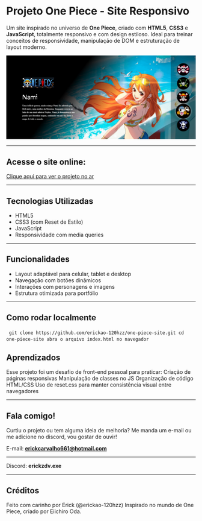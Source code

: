 #  Projeto One Piece - Site Responsivo

Um site inspirado no universo de **One Piece**, criado com **HTML5**, **CSS3** e **JavaScript**, totalmente responsivo e com design estiloso. Ideal para treinar conceitos de responsividade, manipulação de DOM e estruturação de layout moderno.

![Preview do Projeto](./assets/preview.jpg) 

---

##  Acesse o site online:

 [Clique aqui para ver o projeto no ar](https://erickao-120hzz.github.io/one-piece-site/)

---

##  Tecnologias Utilizadas

- HTML5
- CSS3 (com Reset de Estilo)
- JavaScript
- Responsividade com media queries

---

##  Funcionalidades

- Layout adaptável para celular, tablet e desktop
- Navegação com botões dinâmicos
- Interações com personagens e imagens
- Estrutura otimizada para portfólio

---

##  Como rodar localmente

`
git clone https://github.com/erickao-120hzz/one-piece-site.git
cd one-piece-site
abra o arquivo index.html no navegador`

## Aprendizados

Esse projeto foi um desafio de front-end pessoal para praticar:
Criação de páginas responsivas
Manipulação de classes no JS
Organização de código HTML/CSS
Uso de reset.css para manter consistência visual entre navegadores

---

##  Fala comigo!

Curtiu o projeto ou tem alguma ideia de melhoria? Me manda um e-mail ou me adicione no discord, vou gostar de ouvir!

 E-mail: **erickcarvalho661@hotmail.com**
 
 ---

 Discord: **erickzdv.exe**

---

##  Créditos
Feito com carinho por Erick (@erickao-120hzz)
Inspirado no mundo de One Piece, criado por Eiichiro Oda.




